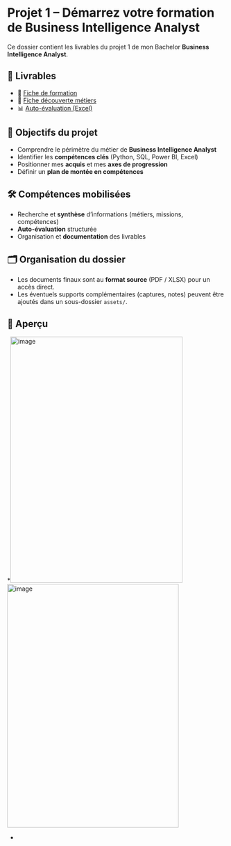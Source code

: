 # Projet 1 – Démarrez votre formation de Business Intelligence Analyst

Ce dossier contient les livrables du projet 1 de mon Bachelor **Business Intelligence Analyst**.

## 📑 Livrables
- 📄 [Fiche de formation](Deluy_Leslie_1_Fiche_formation_022025.pdf)
- 📄 [Fiche découverte métiers](Deluy_Leslie_2_fiche_decouverte_metiers_022025.pdf)
- 📊 [Auto-évaluation (Excel)](Deluy_Leslie_3_auto_evaluation_022025.xlsx)

## 🎯 Objectifs du projet
- Comprendre le périmètre du métier de **Business Intelligence Analyst**
- Identifier les **compétences clés** (Python, SQL, Power BI, Excel)
- Positionner mes **acquis** et mes **axes de progression**
- Définir un **plan de montée en compétences**

## 🛠 Compétences mobilisées
- Recherche et **synthèse** d’informations (métiers, missions, compétences)
- **Auto-évaluation** structurée
- Organisation et **documentation** des livrables

## 🗂️ Organisation du dossier
- Les documents finaux sont au **format source** (PDF / XLSX) pour un accès direct.
- Les éventuels supports complémentaires (captures, notes) peuvent être ajoutés dans un sous-dossier `assets/`.

## 👀 Aperçu
*<img width="397" height="566" alt="image" src="https://github.com/user-attachments/assets/93328e7b-67da-46f1-948b-d15b4c7f4fb0" /><img width="395" height="560" alt="image" src="https://github.com/user-attachments/assets/3072fb9a-2e91-4e92-97b4-ff19a64b299a" />

*
